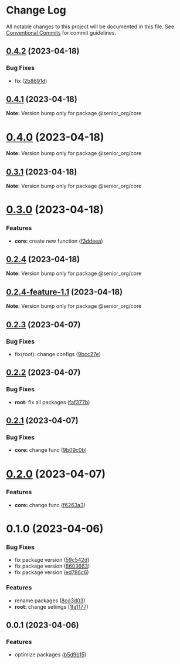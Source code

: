 # Change Log

All notable changes to this project will be documented in this file.
See [Conventional Commits](https://conventionalcommits.org) for commit guidelines.

## [0.4.2](https://github.com/SeniorIgor/lerna-monorepo/compare/@senior_org/core@0.4.1...@senior_org/core@0.4.2) (2023-04-18)


### Bug Fixes

* fix ([2b8691d](https://github.com/SeniorIgor/lerna-monorepo/commit/2b8691d0b862888960f09d33fa641a9e58966f25))





## [0.4.1](https://github.com/SeniorIgor/lerna-monorepo/compare/@senior_org/core@0.4.1-feature-7.0...@senior_org/core@0.4.1) (2023-04-18)

**Note:** Version bump only for package @senior_org/core





# [0.4.0](https://github.com/SeniorIgor/lerna-monorepo/compare/@senior_org/core@0.4.0-feature-5.1...@senior_org/core@0.4.0) (2023-04-18)

**Note:** Version bump only for package @senior_org/core





## [0.3.1](https://github.com/SeniorIgor/lerna-monorepo/compare/@senior_org/core@0.3.1-feature-3.0...@senior_org/core@0.3.1) (2023-04-18)

**Note:** Version bump only for package @senior_org/core





# [0.3.0](https://github.com/SeniorIgor/lerna-monorepo/compare/@senior_org/core@0.2.4...@senior_org/core@0.3.0) (2023-04-18)


### Features

* **core:** create new function ([f3ddeea](https://github.com/SeniorIgor/lerna-monorepo/commit/f3ddeea2d7c0e81604aa35f7bbfd96ba950e48ee))





## [0.2.4](https://github.com/SeniorIgor/lerna-monorepo/compare/@senior_org/core@0.2.4-feature-1.1...@senior_org/core@0.2.4) (2023-04-18)

**Note:** Version bump only for package @senior_org/core





## [0.2.4-feature-1.1](https://github.com/SeniorIgor/lerna-monorepo/compare/@senior_org/core@0.2.4-feature-1.0...@senior_org/core@0.2.4-feature-1.1) (2023-04-18)

**Note:** Version bump only for package @senior_org/core





## [0.2.3](https://github.com/SeniorIgor/lerna-monorepo/compare/@senior_org/core@0.2.2...@senior_org/core@0.2.3) (2023-04-07)


### Bug Fixes

* fix(root): change configs ([9bcc27e](https://github.com/SeniorIgor/lerna-monorepo/commit/9bcc27eb89fed0f1b70cdffedbc89481371debd6))





## [0.2.2](https://github.com/SeniorIgor/lerna-monorepo/compare/@senior_org/core@0.2.1...@senior_org/core@0.2.2) (2023-04-07)


### Bug Fixes

* **root:** fix all packages ([faf377b](https://github.com/SeniorIgor/lerna-monorepo/commit/faf377bf2cd4d000c89308636bb589f9a2a19e36))





## [0.2.1](https://github.com/SeniorIgor/lerna-monorepo/compare/@senior_org/core@0.2.0...@senior_org/core@0.2.1) (2023-04-07)


### Bug Fixes

* **core:** change func ([9b09c0b](https://github.com/SeniorIgor/lerna-monorepo/commit/9b09c0bc69f4eb87b6f7c4fdc58f801846fba747))





# [0.2.0](https://github.com/SeniorIgor/lerna-monorepo/compare/@senior_org/core@0.1.0...@senior_org/core@0.2.0) (2023-04-07)


### Features

* **core:** change func ([f6263a3](https://github.com/SeniorIgor/lerna-monorepo/commit/f6263a3281be164c95f9884f39eb2663ea87f1dd))





# 0.1.0 (2023-04-06)


### Bug Fixes

* fix package version ([59c542d](https://github.com/SeniorIgor/lerna-monorepo/commit/59c542d50d2895f3d5cad3bd66de65a6304545a5))
* fix package version ([8603663](https://github.com/SeniorIgor/lerna-monorepo/commit/8603663c81ef9a42ffa6b3231dc4099bbae387ea))
* fix package version ([ed786c6](https://github.com/SeniorIgor/lerna-monorepo/commit/ed786c6a153d0096b3b276c4f0c6025879096c66))


### Features

* rename packages ([8cd3d03](https://github.com/SeniorIgor/lerna-monorepo/commit/8cd3d03700e5dc30a19396c07efe1cf331d1d37d))
* **root:** change setiings ([1fa1177](https://github.com/SeniorIgor/lerna-monorepo/commit/1fa1177cb78f71aded1d9c95feedf1246308cb99))



## 0.0.1 (2023-04-06)


### Features

* optimize packages ([b5d9b15](https://github.com/SeniorIgor/lerna-monorepo/commit/b5d9b1533d9055ed128ac5cf85fa40dfc67728bd))
